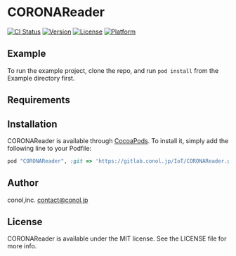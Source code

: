 # CORONAReader

[![CI Status](http://img.shields.io/travis/mizota/CORONAReader.svg?style=flat)](https://travis-ci.org/mizota/CORONAReader)
[![Version](https://img.shields.io/cocoapods/v/CORONAReader.svg?style=flat)](http://cocoapods.org/pods/CORONAReader)
[![License](https://img.shields.io/cocoapods/l/CORONAReader.svg?style=flat)](http://cocoapods.org/pods/CORONAReader)
[![Platform](https://img.shields.io/cocoapods/p/CORONAReader.svg?style=flat)](http://cocoapods.org/pods/CORONAReader)

## Example

To run the example project, clone the repo, and run `pod install` from the Example directory first.

## Requirements

## Installation

CORONAReader is available through [CocoaPods](http://cocoapods.org). To install
it, simply add the following line to your Podfile:

```ruby
pod "CORONAReader", :git => 'https://gitlab.conol.jp/IoT/CORONAReader.git', :branch => 'develop'
```

## Author

conol,inc. contact@conol.jp

## License

CORONAReader is available under the MIT license. See the LICENSE file for more info.
